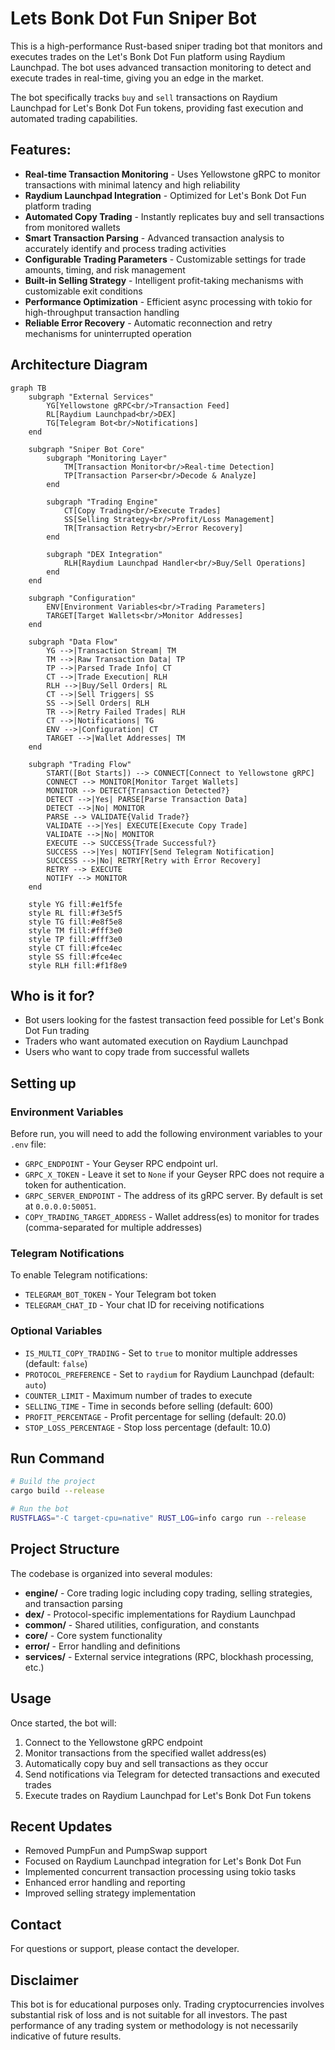 # Lets Bonk Dot Fun Sniper Bot

This is a high-performance Rust-based sniper trading bot that monitors and executes trades on the Let's Bonk Dot Fun platform using Raydium Launchpad. The bot uses advanced transaction monitoring to detect and execute trades in real-time, giving you an edge in the market.

The bot specifically tracks `buy` and `sell` transactions on Raydium Launchpad for Let's Bonk Dot Fun tokens, providing fast execution and automated trading capabilities.

## Features:

- **Real-time Transaction Monitoring** - Uses Yellowstone gRPC to monitor transactions with minimal latency and high reliability
- **Raydium Launchpad Integration** - Optimized for Let's Bonk Dot Fun platform trading
- **Automated Copy Trading** - Instantly replicates buy and sell transactions from monitored wallets
- **Smart Transaction Parsing** - Advanced transaction analysis to accurately identify and process trading activities
- **Configurable Trading Parameters** - Customizable settings for trade amounts, timing, and risk management
- **Built-in Selling Strategy** - Intelligent profit-taking mechanisms with customizable exit conditions
- **Performance Optimization** - Efficient async processing with tokio for high-throughput transaction handling
- **Reliable Error Recovery** - Automatic reconnection and retry mechanisms for uninterrupted operation

## Architecture Diagram

```mermaid
graph TB
    subgraph "External Services"
        YG[Yellowstone gRPC<br/>Transaction Feed]
        RL[Raydium Launchpad<br/>DEX]
        TG[Telegram Bot<br/>Notifications]
    end
    
    subgraph "Sniper Bot Core"
        subgraph "Monitoring Layer"
            TM[Transaction Monitor<br/>Real-time Detection]
            TP[Transaction Parser<br/>Decode & Analyze]
        end
        
        subgraph "Trading Engine"
            CT[Copy Trading<br/>Execute Trades]
            SS[Selling Strategy<br/>Profit/Loss Management]
            TR[Transaction Retry<br/>Error Recovery]
        end
        
        subgraph "DEX Integration"
            RLH[Raydium Launchpad Handler<br/>Buy/Sell Operations]
        end
    end
    
    subgraph "Configuration"
        ENV[Environment Variables<br/>Trading Parameters]
        TARGET[Target Wallets<br/>Monitor Addresses]
    end
    
    subgraph "Data Flow"
        YG -->|Transaction Stream| TM
        TM -->|Raw Transaction Data| TP
        TP -->|Parsed Trade Info| CT
        CT -->|Trade Execution| RLH
        RLH -->|Buy/Sell Orders| RL
        CT -->|Sell Triggers| SS
        SS -->|Sell Orders| RLH
        TR -->|Retry Failed Trades| RLH
        CT -->|Notifications| TG
        ENV -->|Configuration| CT
        TARGET -->|Wallet Addresses| TM
    end
    
    subgraph "Trading Flow"
        START([Bot Starts]) --> CONNECT[Connect to Yellowstone gRPC]
        CONNECT --> MONITOR[Monitor Target Wallets]
        MONITOR --> DETECT{Transaction Detected?}
        DETECT -->|Yes| PARSE[Parse Transaction Data]
        DETECT -->|No| MONITOR
        PARSE --> VALIDATE{Valid Trade?}
        VALIDATE -->|Yes| EXECUTE[Execute Copy Trade]
        VALIDATE -->|No| MONITOR
        EXECUTE --> SUCCESS{Trade Successful?}
        SUCCESS -->|Yes| NOTIFY[Send Telegram Notification]
        SUCCESS -->|No| RETRY[Retry with Error Recovery]
        RETRY --> EXECUTE
        NOTIFY --> MONITOR
    end
    
    style YG fill:#e1f5fe
    style RL fill:#f3e5f5
    style TG fill:#e8f5e8
    style TM fill:#fff3e0
    style TP fill:#fff3e0
    style CT fill:#fce4ec
    style SS fill:#fce4ec
    style RLH fill:#f1f8e9
```

## Who is it for?

- Bot users looking for the fastest transaction feed possible for Let's Bonk Dot Fun trading
- Traders who want automated execution on Raydium Launchpad
- Users who want to copy trade from successful wallets

## Setting up

### Environment Variables

Before run, you will need to add the following environment variables to your `.env` file:

- `GRPC_ENDPOINT` - Your Geyser RPC endpoint url.
- `GRPC_X_TOKEN` - Leave it set to `None` if your Geyser RPC does not require a token for authentication.
- `GRPC_SERVER_ENDPOINT` - The address of its gRPC server. By default is set at `0.0.0.0:50051`.
- `COPY_TRADING_TARGET_ADDRESS` - Wallet address(es) to monitor for trades (comma-separated for multiple addresses)

### Telegram Notifications

To enable Telegram notifications:

- `TELEGRAM_BOT_TOKEN` - Your Telegram bot token
- `TELEGRAM_CHAT_ID` - Your chat ID for receiving notifications

### Optional Variables

- `IS_MULTI_COPY_TRADING` - Set to `true` to monitor multiple addresses (default: `false`)
- `PROTOCOL_PREFERENCE` - Set to `raydium` for Raydium Launchpad (default: `auto`)
- `COUNTER_LIMIT` - Maximum number of trades to execute
- `SELLING_TIME` - Time in seconds before selling (default: 600)
- `PROFIT_PERCENTAGE` - Profit percentage for selling (default: 20.0)
- `STOP_LOSS_PERCENTAGE` - Stop loss percentage (default: 10.0)

## Run Command

```bash
# Build the project
cargo build --release

# Run the bot
RUSTFLAGS="-C target-cpu=native" RUST_LOG=info cargo run --release
```

## Project Structure

The codebase is organized into several modules:

- **engine/** - Core trading logic including copy trading, selling strategies, and transaction parsing
- **dex/** - Protocol-specific implementations for Raydium Launchpad
- **common/** - Shared utilities, configuration, and constants
- **core/** - Core system functionality
- **error/** - Error handling and definitions
- **services/** - External service integrations (RPC, blockhash processing, etc.)

## Usage

Once started, the bot will:

1. Connect to the Yellowstone gRPC endpoint
2. Monitor transactions from the specified wallet address(es)
3. Automatically copy buy and sell transactions as they occur
4. Send notifications via Telegram for detected transactions and executed trades
5. Execute trades on Raydium Launchpad for Let's Bonk Dot Fun tokens

## Recent Updates

- Removed PumpFun and PumpSwap support
- Focused on Raydium Launchpad integration for Let's Bonk Dot Fun
- Implemented concurrent transaction processing using tokio tasks
- Enhanced error handling and reporting
- Improved selling strategy implementation

## Contact

For questions or support, please contact the developer.

## Disclaimer

This bot is for educational purposes only. Trading cryptocurrencies involves substantial risk of loss and is not suitable for all investors. The past performance of any trading system or methodology is not necessarily indicative of future results.